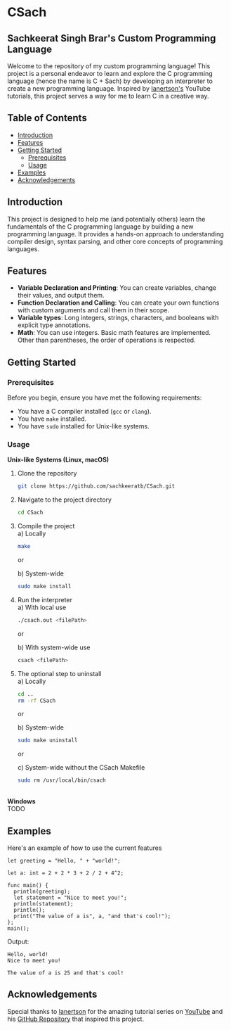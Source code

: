 # CSach

## Sachkeerat Singh Brar's Custom Programming Language

Welcome to the repository of my custom programming language! This project is a personal endeavor to learn and explore the C programming language (hence the name is C + Sach) by developing an interpreter to create a new programming language. Inspired by [Ianertson's](https://www.youtube.com/@helloworldcode) YouTube tutorials, this project serves a way for me to learn C in a creative way.

## Table of Contents

- [Introduction](#introduction)
- [Features](#features)
- [Getting Started](#getting-started)
  - [Prerequisites](#prerequisites)
  - [Usage](#usage)
- [Examples](#examples)
- [Acknowledgements](#acknowledgements)

## Introduction

This project is designed to help me (and potentially others) learn the fundamentals of the C programming language by building a new programming language. It provides a hands-on approach to understanding compiler design, syntax parsing, and other core concepts of programming languages.

## Features

- **Variable Declaration and Printing**: You can create variables, change their values, and output them.
- **Function Declaration and Calling**: You can create your own functions with custom arguments and call them in their scope.
- **Variable types**: Long integers, strings, characters, and booleans with explicit type annotations.
- **Math**: You can use integers. Basic math features are implemented. Other than parentheses, the order of operations is respected.

## Getting Started

### Prerequisites

Before you begin, ensure you have met the following requirements:

- You have a C compiler installed (`gcc` or `clang`).
- You have `make` installed.
- You have `sudo` installed for Unix-like systems.

### Usage

**Unix-like Systems (Linux, macOS)**

1.  Clone the repository
    ```sh
    git clone https://github.com/sachkeeratb/CSach.git
    ```
2.  Navigate to the project directory
    ```sh
    cd CSach
    ```
3.  Compile the project\
    a) Locally

    ```sh
    make
    ```

    or

    b) System-wide

    ```sh
    sudo make install
    ```

4.  Run the interpreter\
    a) With local use

    ```sh
    ./csach.out <filePath>
    ```

    or

    b) With system-wide use

    ```sh
    csach <filePath>
    ```

5.  The optional step to uninstall\
     a) Locally

    ```sh
    cd ..
    rm -rf CSach
    ```

    or

    b) System-wide

    ```sh
    sudo make uninstall
    ```

    or

    c) System-wide without the CSach Makefile

    ```sh
    sudo rm /usr/local/bin/csach
    ```

\
**Windows**\
TODO

## Examples

Here's an example of how to use the current features

```
let greeting = "Hello, " + "world!";

let a: int = 2 + 2 * 3 + 2 / 2 + 4^2;

func main() {
  println(greeting);
  let statement = "Nice to meet you!";
  println(statement);
  println();
  print("The value of a is", a, "and that's cool!");
};
main();
```

Output:

```
Hello, world!
Nice to meet you!

The value of a is 25 and that's cool!
```

## Acknowledgements

Special thanks to [Ianertson](https://github.com/sebbekarlsson) for the amazing tutorial series on [YouTube](https://www.youtube.com/@helloworldcode) and his [GitHub Repository](https://github.com/sebbekarlsson/hello) that inspired this project.
